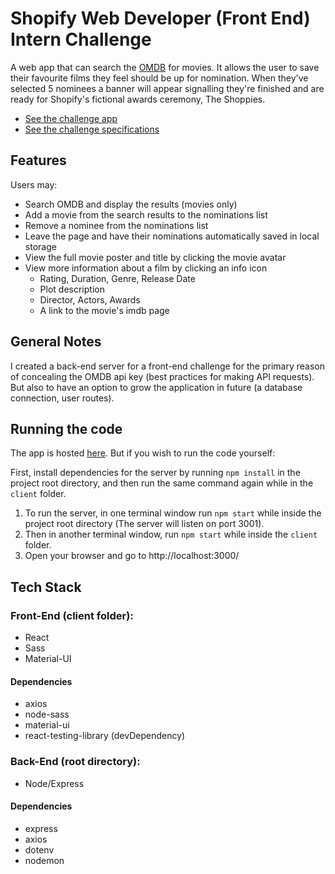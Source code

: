 # Shopify Web Developer (Front End) Intern Challenge

A web app that can search the [OMDB](http://www.omdbapi.com/) for movies. It allows the user to save their favourite films they feel should be up for nomination. When they've selected 5 nominees a banner will appear signalling they're finished and are ready for Shopify's fictional awards ceremony, The Shoppies.

* [See the challenge app](https://shoppies-app-magicmark.herokuapp.com/)
* [See the challenge specifications](https://docs.google.com/document/d/1SdR9rQpocsH5rPTOcxr9noqHRld5NJlylKO9Hf94U8U/edit#)

## Features

Users may: 
* Search OMDB and display the results (movies only)
* Add a movie from the search results to the nominations list
* Remove a nominee from the nominations list
* Leave the page and have their nominations automatically saved in local storage
* View the full movie poster and title by clicking the movie avatar 
* View more information about a film by clicking an info icon
    * Rating, Duration, Genre, Release Date
    * Plot description
    * Director, Actors, Awards
    * A link to the movie's imdb page 

## General Notes 

I created a back-end server for a front-end challenge for the primary reason of concealing the OMDB api key (best practices for making API requests). But also to have an option to grow the application in future (a database connection, user routes). 

## Running the code 

The app is hosted [here](https://shoppies-app-magicmark.herokuapp.com/). But if you wish to run the code yourself: 

First, install dependencies for the server by running `npm install` in the project root directory, and then run the same command again while in the `client` folder. 

1. To run the server, in one terminal window run `npm start` while inside the project root directory (The server will listen on port 3001).
2. Then in another terminal window, run `npm start` while inside the `client` folder.
3. Open your browser and go to http://localhost:3000/ 

## Tech Stack 

### Front-End (client folder):
* React
* Sass
* Material-UI

#### Dependencies
* axios
* node-sass
* material-ui
* react-testing-library (devDependency)

### Back-End (root directory):
* Node/Express

#### Dependencies
* express
* axios
* dotenv
* nodemon






